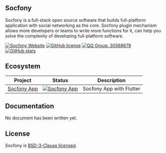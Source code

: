 ## Socfony

Socfony is a full-stack open source software that builds full-platform application with social networking as the core. Socfony plugin mechanism allows more developers or teams to write more functions for it, can help you solve the complexity of developing full-platform software.

[![Socfony Website](https://img.shields.io/badge/website-socfony.com-0076D6?style=for-the-badge)](https://socfony.com)
[![GitHub license](https://img.shields.io/github/license/socfony/socfony?style=for-the-badge)](https://opensource.org/licenses/BSD-3-Clause)
[![QQ Group: 30568679](https://img.shields.io/badge/qq%20group-30568679-eb1923?logo=tencent-qq&style=for-the-badge)](https://qm.qq.com/cgi-bin/qm/qr?k=yORvTv7AvoAvpsjL3OOHgrNNZplYh1NN&jump_from=webapi)
[![GitHub stars](https://img.shields.io/github/stars/socfony/socfony?color=6100A5&logo=github&style=for-the-badge)](https://github.com/socfony/socfony/stargazers)

## Ecosystem

| Project | Status | Description |
|---------|--------|-------------|
| [Socfony App](https://github.com/socfony/socfony-app) |  [![Socfony App](https://img.shields.io/badge/Flutter-WIP-0076D6?style=flat-square&logo=flutter)](https://github.com/socfony/socfony-app) | Socfony App with Flutter |


## Documentation

No document has been written yet.

## License

Socfony is [BSD-3-Clause licensed](https://opensource.org/licenses/BSD-3-Clause).
